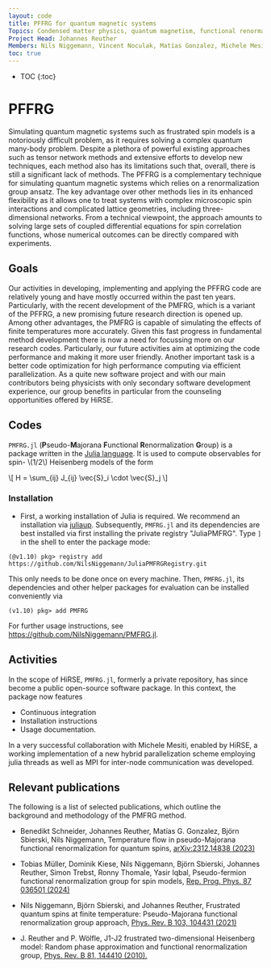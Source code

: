 ```yaml
---
layout: code
title: PFFRG for quantum magnetic systems
Topics: Condensed matter physics, quantum magnetism, functional renormalization group methods
Project Head: Johannes Reuther
Members: Nils Niggemann, Vincent Noculak, Matías Gonzalez, Michele Mesiti
toc: true
---
```


- TOC
{:toc}

# PFFRG

Simulating quantum magnetic systems such as frustrated spin models is a notoriously difficult problem, as it requires solving a complex quantum many-body problem. Despite a plethora of powerful existing approaches such as tensor network methods and extensive efforts to develop new techniques, each method also has its limitations such that, overall, there is still a significant lack of methods. The PFFRG is a complementary technique for simulating quantum magnetic systems which relies on a renormalization group ansatz. The key advantage over other methods lies in its enhanced flexibility as it allows one to treat systems with complex microscopic spin interactions and complicated lattice geometries, including three-dimensional networks. From a technical viewpoint, the approach amounts to solving large sets of coupled differential equations for spin correlation functions, whose numerical outcomes can be directly compared with experiments.

## Goals

Our activities in developing, implementing and applying the PFFRG code are relatively young and have mostly occurred within the past ten years. Particularly, with the recent development of the PMFRG, which is a variant of the PFFRG, a new promising future research direction is opened up. Among other advantages, the PMFRG is capable of simulating the effects of finite temperatures more accurately. Given this fast progress in fundamental method development there is now a need for focussing more on our research codes. Particularly, our future activities aim at optimizing the code performance and making it more user friendly. Another important task is a better code optimization for high performance computing via efficient parallelization.
As a quite new software project and with our main contributors being physicists with only secondary software development experience, our group benefits in particular from the counseling opportunities offered by HiRSE.

## Codes
`PMFRG.jl` (**P**seudo-**M**ajorana **F**unctional **R**enormalization **G**roup) is a package written in the [Julia language](https://julialang.org/). It is used to compute observables for spin- \\(1/2\\) Heisenberg models of the form

\\[
H = \sum_{ij} J_{ij} \vec{S}_i \cdot \vec{S}_j
\\]
### Installation
- First, a working installation of Julia is required. We recommend an installation via [juliaup](https://github.com/JuliaLang/juliaup).
Subsequently, `PMFRG.jl` and its dependencies are best installed via first installing the private registry "JuliaPMFRG". Type `]` in the shell to enter the package mode:
```
(@v1.10) pkg> registry add https://github.com/NilsNiggemann/JuliaPMFRGRegistry.git
```
This only needs to be done once on every machine. Then, `PMFRG.jl`, its dependencies and other helper packages for evaluation can be installed conveniently via
```
(v1.10) pkg> add PMFRG
```
For further usage instructions, see https://github.com/NilsNiggemann/PMFRG.jl.
## Activities
In the scope of HiRSE, `PMFRG.jl`, formerly a private repository, has since become a public open-source software package.
In this context, the package now features
- Continuous integration
- Installation instructions
- Usage documentation.

In a very successful collaboration with Michele Mesiti, enabled by HiRSE, a working implementation of a new hybrid parallelization scheme employing julia threads as well as MPI for inter-node communication was developed. 

## Relevant publications
The following is a list of selected publications, which outline the background and methodology of the PMFRG method.

- Benedikt Schneider, Johannes Reuther, Matías G. Gonzalez, Björn Sbierski, Nils Niggemann, Temperature flow in pseudo-Majorana functional renormalization for quantum spins, [arXiv:2312.14838 (2023)](https://arxiv.org/abs/2312.14838)

- Tobias Müller, Dominik Kiese, Nils Niggemann, Björn Sbierski, Johannes Reuther, Simon Trebst, Ronny Thomale, Yasir Iqbal, Pseudo-fermion functional renormalization group for spin models,  [Rep. Prog. Phys. 87 036501 (2024)](https://doi.org/10.1088/1361-6633/ad208c)

- Nils Niggemann, Björn Sbierski, and Johannes Reuther, Frustrated quantum spins at finite temperature: Pseudo-Majorana functional renormalization group approach, [Phys. Rev. B 103, 104431 (2021)](https://journals.aps.org/prb/abstract/10.1103/PhysRevB.103.104431)

- J. Reuther and P. Wölfle, J1-J2 frustrated two-dimensional Heisenberg model: Random phase approximation and functional renormalization group, [Phys. Rev. B 81, 144410 (2010).](http://journals.aps.org/prb/abstract/10.1103/PhysRevB.81.144410)
